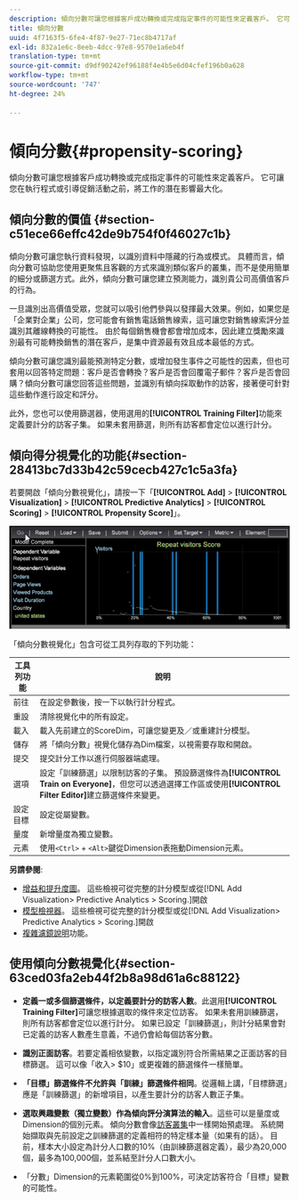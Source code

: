 ```yaml
---
description: 傾向分數可讓您根據客戶成功轉換或完成指定事件的可能性來定義客戶。 它可讓您在執行程式或引導促銷活動之前，將工作的潛在影響最大化。
title: 傾向分數
uuid: 4f7163f5-6fe4-4f87-9e27-71ec8b4717af
exl-id: 832a1e6c-8eeb-4dcc-97e8-9570e1a6eb4f
translation-type: tm+mt
source-git-commit: d9df90242ef96188f4e4b5e6d04cfef196b0a628
workflow-type: tm+mt
source-wordcount: '747'
ht-degree: 24%

---
```


# 傾向分數{#propensity-scoring}

傾向分數可讓您根據客戶成功轉換或完成指定事件的可能性來定義客戶。 它可讓您在執行程式或引導促銷活動之前，將工作的潛在影響最大化。

## 傾向分數的價值 {#section-c51ece66effc42de9b754f0f46027c1b}

傾向分數可讓您執行資料發現，以識別資料中隱藏的行為或模式。 具體而言，傾向分數可協助您使用更聚焦且客觀的方式來識別類似客戶的叢集，而不是使用簡單的細分或篩選方式。此外，傾向分數可讓您建立預測能力，識別貴公司高價值客戶的行為。

一旦識別出高價值受眾，您就可以吸引他們參與以發揮最大效果。例如，如果您是「企業對企業」公司，您可能會有銷售電話銷售線索，這可讓您對銷售線索評分並識別其離線轉換的可能性。 由於每個銷售機會都會增加成本，因此建立獎勵來識別最有可能轉換銷售的潛在客戶，是集中資源最有效且成本最低的方式。

傾向分數可讓您識別最能預測特定分數，或增加發生事件之可能性的因素，但也可套用以回答特定問題：客戶是否會轉換？客戶是否會回覆電子郵件？客戶是否會回購？傾向分數可讓您回答這些問題，並識別有傾向採取動作的訪客，接著便可針對這些動作進行設定和評分。

此外，您也可以使用篩選器，使用選用的&#x200B;**[!UICONTROL Training Filter]**&#x200B;功能來定義要計分的訪客子集。 如果未套用篩選，則所有訪客都會定位以進行計分。

## 傾向得分視覺化的功能{#section-28413bc7d33b42c59cecb427c1c5a3fa}

若要開啟「傾向分數視覺化」，請按一下「**[!UICONTROL Add]** > **[!UICONTROL Visualization]** > **[!UICONTROL Predictive Analytics]** > **[!UICONTROL Scoring]** > **[!UICONTROL Propensity Score]**」。

![](assets/propensity_visualization_GO.png)

「傾向分數視覺化」包含可從工具列存取的下列功能：

| 工具列功能 | 說明 |
|---|---|
| 前往 | 在設定參數後，按一下以執行計分程式。 |
| 重設 | 清除視覺化中的所有設定。 |
| 載入 | 載入先前建立的ScoreDim，可讓您變更及／或重建計分模型。 |
| 儲存 | 將「傾向分數」視覺化儲存為Dim檔案，以視需要存取和開啟。 |
| 提交 | 提交計分工作以進行伺服器端處理。 |
| 選項 | 設定「訓練篩選」以限制訪客的子集。 預設篩選條件為&#x200B;**[!UICONTROL Train on Everyone]**，但您可以透過選擇工作區或使用&#x200B;**[!UICONTROL Filter Editor]**&#x200B;建立篩選條件來變更。 |
| 設定目標 | 設定從屬變數。 |
| 量度 | 新增量度為獨立變數。 |
| 元素 | 使用`<Ctrl>` + `<Alt>`鍵從Dimension表拖動Dimension元素。 |

**另請參閱**:

* [增益和提升度圖](../../../../home/c-get-started/c-analysis-vis/c-visitor-propensity/c-propensity-gain-lift-chart.md#concept-0d049f6baf534f7fb97f271843ba6c4a)。 這些檢視可從完整的計分模型或從[!DNL Add Visualization> Predictive Analytics > Scoring.]開啟
* [模型檢視器](../../../../home/c-get-started/c-analysis-vis/c-visitor-propensity/c-propensity-model-viewer.md#concept-d4fdf4b335c04b0ea07e70ab9a7ce9dd)。 這些檢視可從完整的計分模型或從[!DNL Add Visualization> Predictive Analytics > Scoring.]開啟
* [複雜濾鏡說明](../../../../home/c-get-started/c-analysis-vis/c-visitor-propensity/c-propensity-complex-filter.md#concept-f9c55e54837f4b5995a00bc950ce5dff)功能。

## 使用傾向分數視覺化{#section-63ced03fa2eb44f2b8a98d61a6c88122}

* **定義一或多個篩選條件，以定義要計分的訪客人數**。此選用&#x200B;**[!UICONTROL Training Filter]**&#x200B;可讓您根據選取的條件來定位訪客。 如果未套用訓練篩選，則所有訪客都會定位以進行計分。 如果已設定「訓練篩選」，則計分結果會對已定義的訪客人數產生意義，不過仍會給每個訪客分數。
* **識別正面訪客**。若要定義相依變數，以指定識別符合所需結果之正面訪客的目標篩選。 這可以像「收入> $10」或更複雜的篩選條件一樣簡單。
* **「目標」篩選條件不允許與「訓練」篩選條件相同**。從邏輯上講，「目標篩選」應是「訓練篩選」的新增項目，以產生要計分的訪客人數正子集。
* **選取興趣變數（獨立變數）作為傾向評分演算法的輸入**。這些可以是量度或Dimension的個別元素。 傾向分數會像[訪客叢集](../../../../home/c-get-started/c-analysis-vis/c-visitor-cluster/c-visitor-cluster.md#concept-1c2406ef7b284a56a02daa38eaa2e73d)中一樣開始預處理。 系統開始擷取與先前設定之訓練篩選的定義相符的特定樣本量（如果有的話）。 目前，樣本大小設定為計分人口數的10%（由訓練篩選器定義），最少為20,000個，最多為100,000個，並系結至計分人口數大小。

* 「分數」Dimension的元素範圍從0%到100%，可決定訪客符合「目標」變數的可能性。
